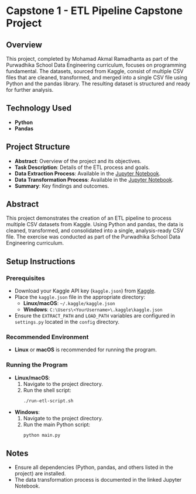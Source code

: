 # Capstone 1 - ETL Pipeline Capstone Project

## Overview

This project, completed by Mohamad Akmal Ramadhanta as part of the Purwadhika School Data Engineering curriculum, focuses on programming fundamental. The datasets, sourced from Kaggle, consist of multiple CSV files that are cleaned, transformed, and merged into a single CSV file using Python and the pandas library. The resulting dataset is structured and ready for further analysis.

## Technology Used
- **Python**
- **Pandas**

## Project Structure
- **Abstract**: Overview of the project and its objectives.
- **Task Description**: Details of the ETL process and goals.
- **Data Extraction Process**: Available in the [Jupyter Notebook](https://github.com/ramadhantaAkmal/etl-pipeline-capstone-project/blob/main/Extraction.ipynb).
- **Data Transformation Process**: Available in the [Jupyter Notebook](https://github.com/ramadhantaAkmal/etl-pipeline-capstone-project/blob/main/Transformation.ipynb).
- **Summary**: Key findings and outcomes.

## Abstract

This project demonstrates the creation of an ETL pipeline to process multiple CSV datasets from Kaggle. Using Python and pandas, the data is cleaned, transformed, and consolidated into a single, analysis-ready CSV file. The exercise was conducted as part of the Purwadhika School Data Engineering curriculum.

## Setup Instructions

### Prerequisites
- Download your Kaggle API key (`kaggle.json`) from [Kaggle](https://www.kaggle.com).
- Place the `kaggle.json` file in the appropriate directory:
  - **Linux/macOS**: `~/.kaggle/kaggle.json`
  - **Windows**: `C:\Users\<YourUsername>\.kaggle\kaggle.json`
- Ensure the `EXTRACT_PATH` and `LOAD_PATH` variables are configured in `settings.py` located in the `config` directory.

### Recommended Environment
- **Linux** or **macOS** is recommended for running the program.

### Running the Program
- **Linux/macOS**:
  1. Navigate to the project directory.
  2. Run the shell script:
     ```bash
     ./run-etl-script.sh
     ```
- **Windows**:
  1. Navigate to the project directory.
  2. Run the main Python script:
     ```bash
     python main.py
     ```

## Notes
- Ensure all dependencies (Python, pandas, and others listed in the project) are installed.
- The data transformation process is documented in the linked Jupyter Notebook.